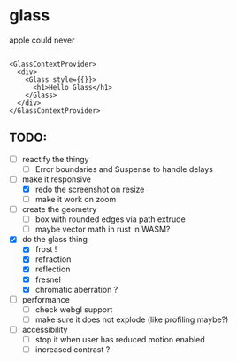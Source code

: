 # glass
apple could never

```tsx

<GlassContextProvider>
  <div>
    <Glass style={{}}>
      <h1>Hello Glass</h1>
    </Glass>
  </div>
</GlassContextProvider>

```

## TODO:
- [ ] reactify the thingy
  - [ ] Error boundaries and Suspense to handle delays
- [ ] make it responsive
  - [x] redo the screenshot on resize
  - [ ] make it work on zoom
- [ ] create the geometry
  - [ ] box with rounded edges via path extrude
  - [ ] maybe vector math in rust in WASM?
- [x] do the glass thing
  - [x] frost !
  - [x] refraction
  - [x] reflection
  - [x] fresnel 
  - [x] chromatic aberration ?
- [ ] performance
  - [ ] check webgl support
  - [ ] make sure it does not explode (like profiling maybe?)
- [ ] accessibility
  - [ ] stop it when user has reduced motion enabled
  - [ ] increased contrast ?